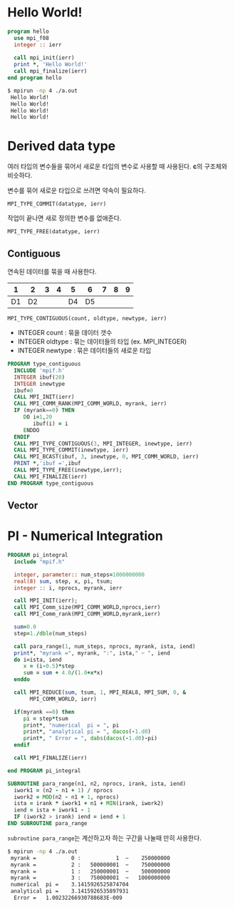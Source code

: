 # Hello World!

```fortran
program hello
  use mpi_f08
  integer :: ierr
  
  call mpi_init(ierr)
  print *, 'Hello World!'
  call mpi_finalize(ierr)
end program hello
```
```sh
$ mpirun -np 4 ./a.out
 Hello World!
 Hello World!
 Hello World!
 Hello World!
```

# Derived data type
여러 타입의 변수들을 묶어서 새로운 타입의 변수로 사용할 때 사용된다. **c**의 구조체와 비슷하다.

변수를 묶어 새로운 타입으로 쓰려면 약속이 필요하다.

`MPI_TYPE_COMMIT(datatype, ierr)`

작업이 끝나면 새로 정의한 변수를 없애준다.

`MPI_TYPE_FREE(datatype, ierr)`
## Contiguous
연속된 데이터를 묶을 때 사용한다.

1|2|3|4|5|6|7|8|9
---|---|---|---|---|---|---|---|---
 |D1 | D2 | | |D4|D5| |



`MPI_TYPE_CONTIGUOUS(count, oldtype, newtype, ierr)`

- INTEGER count : 묶을 데이터 갯수
- INTEGER oldtype : 묶는 데이터들의 타입 (ex. MPI_INTEGER)
- INTEGER newtype : 묶은 데이터들의 새로운 타입
```fortran
PROGRAM type_contiguous
  INCLUDE 'mpif.h'
  INTEGER ibuf(20)
  INTEGER inewtype
  ibuf=0
  CALL MPI_INIT(ierr)
  CALL MPI_COMM_RANK(MPI_COMM_WORLD, myrank, ierr)
  IF (myrank==0) THEN
     DO i=1,20
        ibuf(i) = i
     ENDDO
  ENDIF
  CALL MPI_TYPE_CONTIGUOUS(3, MPI_INTEGER, inewtype, ierr)
  CALL MPI_TYPE_COMMIT(inewtype, ierr)
  CALL MPI_BCAST(ibuf, 3, inewtype, 0, MPI_COMM_WORLD, ierr)
  PRINT *,'ibuf =',ibuf
  CALL MPI_TYPE_FREE(inewtype,ierr);
  CALL MPI_FINALIZE(ierr)
END PROGRAM type_contiguous
```

## Vector


# PI - Numerical Integration

```fortran
PROGRAM pi_integral
  include "mpif.h"

  integer, parameter:: num_steps=1000000000
  real(8) sum, step, x, pi, tsum;
  integer :: i, nprocs, myrank, ierr

  call MPI_INIT(ierr);
  call MPI_Comm_size(MPI_COMM_WORLD,nprocs,ierr)
  call MPI_Comm_rank(MPI_COMM_WORLD,myrank,ierr)

  sum=0.0
  step=1./dble(num_steps)

  call para_range(1, num_steps, nprocs, myrank, ista, iend)
  print*, "myrank =", myrank, ":", ista," ~ ", iend
  do i=ista, iend
     x = (i-0.5)*step
     sum = sum + 4.0/(1.0+x*x)
  enddo

  call MPI_REDUCE(sum, tsum, 1, MPI_REAL8, MPI_SUM, 0, &
       MPI_COMM_WORLD, ierr)

  if(myrank ==0) then
     pi = step*tsum
     print*, "numerical  pi = ", pi
     print*, "analytical pi = ", dacos(-1.d0)
     print*, " Error = ", dabs(dacos(-1.d0)-pi)
  endif

  call MPI_FINALIZE(ierr)

end PROGRAM pi_integral

SUBROUTINE para_range(n1, n2, nprocs, irank, ista, iend)
  iwork1 = (n2 - n1 + 1) / nprocs
  iwork2 = MOD(n2 - n1 + 1, nprocs)
  ista = irank * iwork1 + n1 + MIN(irank, iwork2)
  iend = ista + iwork1 - 1
  IF (iwork2 > irank) iend = iend + 1
END SUBROUTINE para_range
```
`subroutine para_range`는 계산하고자 하는 구간을 나눌때 만히 사용한다.
```sh
$ mpirun -np 4 ./a.out
 myrank =           0 :           1  ~    250000000
 myrank =           2 :   500000001  ~    750000000
 myrank =           1 :   250000001  ~    500000000
 myrank =           3 :   750000001  ~   1000000000
 numerical  pi =    3.1415926525874704
 analytical pi =    3.1415926535897931
  Error =   1.00232266930788683E-009
```

